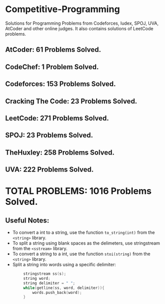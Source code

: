 # Competitive-Programming
Solutions for Programming Problems from Codeforces, Iudex, SPOJ, UVA, AtCoder and other online judges. It also contains solutions of LeetCode problems.

## AtCoder: 61 Problems Solved.
## CodeChef: 1 Problem Solved.
## Codeforces: 153 Problems Solved.
## Cracking The Code: 23 Problems Solved.
## LeetCode: 271 Problems Solved.
## SPOJ: 23 Problems Solved.
## TheHuxley: 258 Problems Solved.
## UVA: 222 Problems Solved.

# TOTAL PROBLEMS: 1016 Problems Solved.

## Useful Notes:
* To convert a int to a string, use the function ```to_string(int)``` from the ```<string>``` library.
* To split a string using blank spaces as the delimeters, use stringstream from the ```<sstream>``` library.
* To convert a string to a int, use the function ```stoi(string)``` from the ```<string>``` library.
* Split a string into words using a specific delimiter:
```c++
        stringstream ss(s);
        string word;
        string delimiter = " ";
        while(getline(ss, word, delimiter)){
            words.push_back(word);
        }
```
